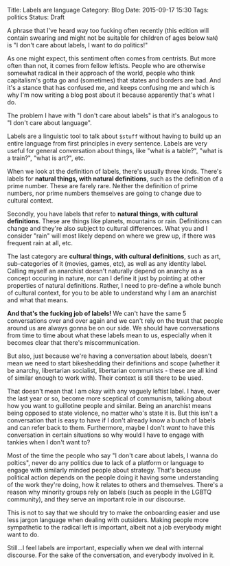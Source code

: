 Title: Labels are language
Category: Blog
Date: 2015-09-17 15:30
Tags: politics
Status: Draft


A phrase that I've heard way too fucking often recently (this edition
will contain swearing and might not be suitable for children of ages
below `NaN`) is "I don't care about labels, I want to do politics!"

As one might expect, this sentiment often comes from centrists. But
more often than not, it comes from fellow leftists. People who are
otherwise somewhat radical in their approach of the world, people who
think capitalism's gotta go and (sometimes) that states and borders
are bad. And it's a stance that has confused me, and keeps confusing
me and which is why I'm now writing a blog post about it because
apparently that's what I do.

The problem I have with "I don't care about labels" is that it's
analogous to "I don't care about language".

Labels are a linguistic tool to talk about `$stuff` without having to
build up an entire language from first principles in every
sentence. Labels are very useful for general conversation about
things, like "what is a table?", "what is a train?", "what is art?",
etc.

When we look at the definition of labels, there's usually three
kinds. There's labels for **natural things, with natural
definitions**, such as the definition of a prime number. These are
farely rare. Neither the definition of prime numbers, nor prime
numbers themselves are going to change due to cultural context.

Secondly, you have labels that refer to **natural things, with
cultural definitions**. These are things like planets, mountains or
rain. Definitions can change and they're also subject to cultural
differences. What you and I consider "rain" will most likely depend on
where we grew up, if there was frequent rain at all, etc.

The last category are **cultural things, with cultural definitions**,
such as art, sub-categories of it (movies, games, etc), as well as any
identity label. Calling myself an anarchist doesn't naturally depend
on anarchy as a concept occuring in nature, nor can I define it just
by pointing at other properties of natural definitions. Rather, I need
to pre-define a whole bunch of cultural context, for you to be able to
understand why I am an anarchist and what that means.

**And that's the fucking job of labels!** We can't have the same 5
conversations over and over again and we can't rely on the trust that
people around us are always gonna be on our side. We should have
conversations from time to time about what these labels mean to us,
especially when it becomes clear that there's miscommunication. 

But also, just because we're having a conversation about labels,
doesn't mean we need to start bikeshedding their definitions and scope
(whether it be anarchy, libertarian socialist, libertarian
communists - these are all kind of similar enough to work with). Their
context is still there to be used.

That doesn't mean that I am okay with any vaguely leftist label. I
have, over the last year or so, become more sceptical of communism,
talking about how you want to guillotine people and similar. Being an
anarchist means being opposed to state violence, no matter who's state
it is. But this isn't a conversation that is easy to have if I don't
already know a bunch of labels and can refer back to them. Furthermore,
maybe I don't _want_ to have this conversation in certain situations
so why would I have to engage with tankies when I don't want to?

Most of the time the people who say "I don't care about labels, I
wanna do poltics", never do any politics due to lack of a platform or
language to engage with similarly minded people about strategy.
That's because political action depends on the people doing it having
some understanding of the work they're doing, how it relates to others
and themselves. There's a reason why minority groups rely on labels
(such as people in the LGBTQ community), and they serve an important
role in our discourse.

This is not to say that we should try to make the onboarding easier
and use less jargon language when dealing with outsiders. Making
people more sympathetic to the radical left is important, albeit not a
job everybody might want to do.

Still...I feel labels are important, especially when we deal with
internal discourse. For the sake of the conversation, and everybody
involved in it.
